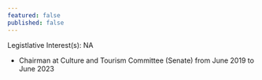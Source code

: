 ```yaml
---
featured: false
published: false
---
```

Legistlative Interest(s): NA

* Chairman at Culture and Tourism Committee (Senate) from June 2019 to June 2023